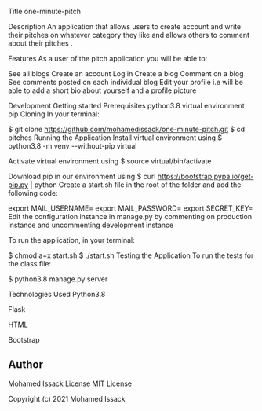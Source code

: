Title
one-minute-pitch

Description
An application that allows users to create account and write their pitches on whatever category they like and allows others to comment about their pitches .

Features
As a user of the pitch application you will be able to:

See all blogs Create an account Log in Create a blog Comment on a blog See comments posted on each individual blog Edit your profile i.e will be able to add a short bio about yourself and a profile picture

Development
Getting started Prerequisites python3.8 virtual environment pip Cloning In your terminal:

$ git clone https://github.com/mohamedissack/one-minute-pitch.git $ cd pitches Running the Application Install virtual environment using $ python3.8 -m venv --without-pip virtual

Activate virtual environment using $ source virtual/bin/activate

Download pip in our environment using $ curl https://bootstrap.pypa.io/get-pip.py | python Create a start.sh file in the root of the folder and add the following code:

export MAIL_USERNAME= export MAIL_PASSWORD= export SECRET_KEY= Edit the configuration instance in manage.py by commenting on production instance and uncommenting development instance

To run the application, in your terminal:

$ chmod a+x start.sh $ ./start.sh Testing the Application To run the tests for the class file:

$ python3.8 manage.py server

Technologies Used
Python3.8

 Flask

  HTML

Bootstrap

## Author

Mohamed Issack
License
MIT License

Copyright (c) 2021 Mohamed Issack
